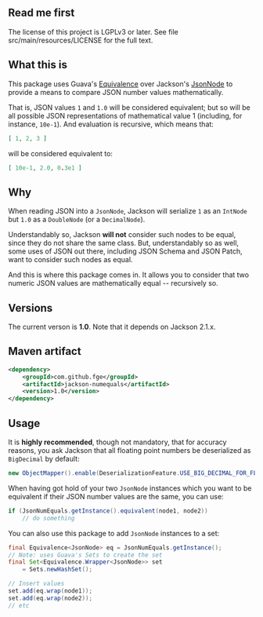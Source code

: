 ## Read me first

The license of this project is LGPLv3 or later. See file src/main/resources/LICENSE for the full
text.

## What this is

This package uses Guava's
[Equivalence](http://docs.guava-libraries.googlecode.com/git/javadoc/com/google/common/base/Equivalence.html)
over Jackson's
[JsonNode](http://fasterxml.github.com/jackson-databind/javadoc/2.1.1/com/fasterxml/jackson/databind/JsonNode.html)
to provide a means to compare JSON number values mathematically.

That is, JSON values `1` and `1.0` will be considered equivalent; but so will be all possible JSON
representations of mathematical value 1 (including, for instance, `10e-1`).  And evaluation is
recursive, which means that:

```json
[ 1, 2, 3 ]
```

will be considered equivalent to:

```json
[ 10e-1, 2.0, 0.3e1 ]
```

## Why

When reading JSON into a `JsonNode`, Jackson will serialize `1` as an `IntNode` but `1.0` as a
`DoubleNode` (or a `DecimalNode`).

Understandably so, Jackson <b>will not</b> consider such nodes to be equal, since they do not share
the same class. But, understandably so as well, some uses of JSON out there, including JSON Schema
and JSON Patch, want to consider such nodes as equal.

And this is where this package comes in. It allows you to consider that two numeric JSON values
are mathematically equal -- recursively so.

## Versions

The current verson is **1.0**. Note that it depends on Jackson 2.1.x.

## Maven artifact

```xml
<dependency>
    <groupId>com.github.fge</groupId>
    <artifactId>jackson-numequals</artifactId>
    <version>1.0</version>
</dependency>
```

## Usage

It is **highly recommended**, though not mandatory, that for accuracy reasons, you ask Jackson
that all floating point numbers be deserialized as `BigDecimal` by default:

```java
new ObjectMapper().enable(DeserializationFeature.USE_BIG_DECIMAL_FOR_FLOATS);
```

When having got hold of your two `JsonNode` instances which you want to be equivalent if their JSON
number values are the same, you can use:

```java
if (JsonNumEquals.getInstance().equivalent(node1, node2))
    // do something
```

You can also use this package to add `JsonNode` instances to a set:

```java
final Equivalence<JsonNode> eq = JsonNumEquals.getInstance();
// Note: uses Guava's Sets to create the set
final Set<Equivalence.Wrapper<JsonNode>> set
    = Sets.newHashSet();

// Insert values
set.add(eq.wrap(node1));
set.add(eq.wrap(node2));
// etc
```

